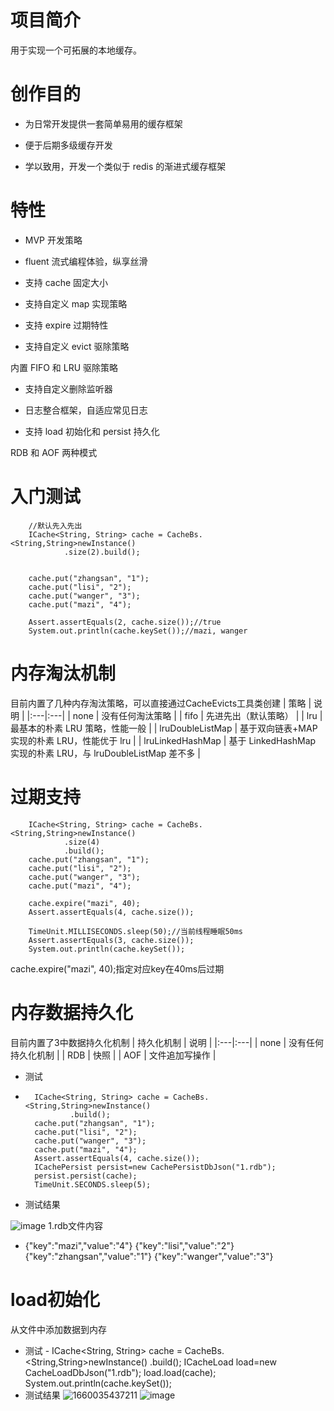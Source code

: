 # 项目简介
用于实现一个可拓展的本地缓存。
# 创作目的
- 为日常开发提供一套简单易用的缓存框架

- 便于后期多级缓存开发

- 学以致用，开发一个类似于 redis 的渐进式缓存框架
# 特性
- MVP 开发策略

- fluent 流式编程体验，纵享丝滑

- 支持 cache 固定大小

- 支持自定义 map 实现策略

- 支持 expire 过期特性

- 支持自定义 evict 驱除策略

内置 FIFO 和 LRU 驱除策略

- 支持自定义删除监听器

- 日志整合框架，自适应常见日志

- 支持 load 初始化和 persist 持久化

RDB 和 AOF 两种模式

# 入门测试
        //默认先入先出
        ICache<String, String> cache = CacheBs.<String,String>newInstance()
                .size(2).build();


        cache.put("zhangsan", "1");
        cache.put("lisi", "2");
        cache.put("wanger", "3");
        cache.put("mazi", "4");

        Assert.assertEquals(2, cache.size());//true
        System.out.println(cache.keySet());//mazi, wanger
# 内存淘汰机制
目前内置了几种内存淘汰策略，可以直接通过CacheEvicts工具类创建
| 策略 | 说明 |
|:---|:---|
| none | 没有任何淘汰策略 |
| fifo | 先进先出（默认策略） |
| lru | 最基本的朴素 LRU 策略，性能一般 |
| lruDoubleListMap | 基于双向链表+MAP 实现的朴素 LRU，性能优于 lru |
| lruLinkedHashMap | 基于 LinkedHashMap 实现的朴素 LRU，与 lruDoubleListMap 差不多 |
# 过期支持
        ICache<String, String> cache = CacheBs.<String,String>newInstance()
                .size(4)
                .build();
        cache.put("zhangsan", "1");
        cache.put("lisi", "2");
        cache.put("wanger", "3");
        cache.put("mazi", "4");

        cache.expire("mazi", 40);
        Assert.assertEquals(4, cache.size());

        TimeUnit.MILLISECONDS.sleep(50);//当前线程睡眠50ms
        Assert.assertEquals(3, cache.size());
        System.out.println(cache.keySet());
 cache.expire("mazi", 40);指定对应key在40ms后过期
 # 内存数据持久化
 目前内置了3中数据持久化机制
 | 持久化机制 | 说明 |
|:---|:---|
| none | 没有任何持久化机制 |
| RDB | 快照 |
| AOF | 文件追加写操作 |
- 测试
-       ICache<String, String> cache = CacheBs.<String,String>newInstance()
                .build();
        cache.put("zhangsan", "1");
        cache.put("lisi", "2");
        cache.put("wanger", "3");
        cache.put("mazi", "4");
        Assert.assertEquals(4, cache.size());
        ICachePersist persist=new CachePersistDbJson("1.rdb");
        persist.persist(cache);
        TimeUnit.SECONDS.sleep(5);
 - 测试结果
 
 ![image](https://user-images.githubusercontent.com/93819289/183607211-9f8da2a4-e92c-4916-b598-b50a9c552590.png)
1.rdb文件内容
 - {"key":"mazi","value":"4"}
{"key":"lisi","value":"2"}
{"key":"zhangsan","value":"1"}
{"key":"wanger","value":"3"}
# load初始化
从文件中添加数据到内存
- 测试
        - ICache<String, String> cache = CacheBs.<String,String>newInstance()
                .build();
        ICacheLoad load=new CacheLoadDbJson("1.rdb");
        load.load(cache);
        System.out.println(cache.keySet());
- 测试结果
![1660035437211](https://user-images.githubusercontent.com/93819289/183608615-4e084fcf-e781-4942-87a6-2dc9ef9d6303.png)
![image](https://user-images.githubusercontent.com/93819289/183608327-72fbe453-0cf9-4574-9172-f63a8544cf95.png)


